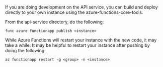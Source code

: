 If you are doing development on the API service, you can build and deploy directly to your own instance using the azure-functions-core-tools.

From the api-service directory, do the following:

    func azure functionapp publish <instance>

While Azure Functions will restart your instance with the new code, it may take a while.  It may be helpful to restart your instance after pushing by doing the following:

    az functionapp restart -g <group> -n <instance>